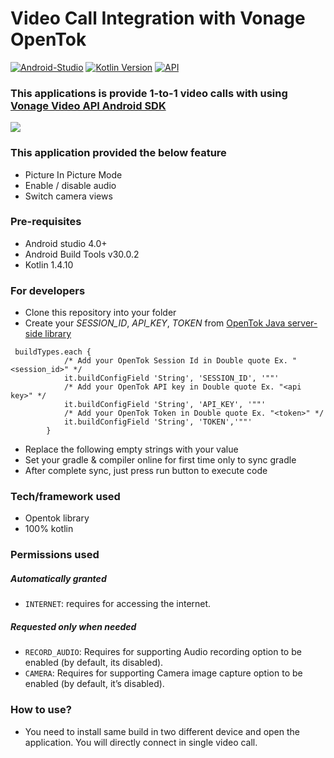 # Video Call Integration with Vonage OpenTok #

[![Android-Studio](https://img.shields.io/badge/Android%20Studio-4.0+-orange.svg?style=flat)](https://developer.android.com/studio/)
[![Kotlin Version](https://img.shields.io/badge/Kotlin-v1.4.10-blue.svg)](https://kotlinlang.org)
[![API](https://img.shields.io/badge/API-16%2B-brightgreen.svg?style=flat)](https://android-arsenal.com/api?level=19)


### This applications is provide 1-to-1 video calls with using <a href="https://tokbox.com/developer/sdks/android/">Vonage Video API Android SDK</a> ###

![](ezgif.com-gif-maker.gif)


### This application provided the below feature ###

* Picture In Picture Mode
* Enable / disable audio
* Switch camera views

### Pre-requisites ###

* Android studio 4.0+
* Android Build Tools v30.0.2
* Kotlin 1.4.10

### For developers ###

* Clone this repository into your folder
* Create your *SESSION_ID*, *API_KEY*, *TOKEN*  from <a href="https://tokbox.com/developer/guides/create-token/java/">OpenTok Java server-side library</a>

```
 buildTypes.each {
            /* Add your OpenTok Session Id in Double quote Ex. "<session_id>" */
            it.buildConfigField 'String', 'SESSION_ID', '""'
            /* Add your OpenTok API key in Double quote Ex. "<api key>" */
            it.buildConfigField 'String', 'API_KEY', '""'
            /* Add your OpenTok Token in Double quote Ex. "<token>" */
            it.buildConfigField 'String', 'TOKEN','""'
        }
```

* Replace the following empty strings with your value
* Set your gradle & compiler online for first time only to sync gradle
* After complete sync, just press run button to execute code

### Tech/framework used ###

* Opentok library
* 100% kotlin

### Permissions used ###

##### Automatically granted #####

* `INTERNET`: requires for accessing the internet.

##### Requested only when needed #####
* `RECORD_AUDIO`: Requires for supporting Audio recording option to be enabled (by default, its disabled).
* `CAMERA`: Requires for supporting Camera image capture option to be enabled (by default, it’s disabled).

### How to use? ###

* You need to install same build in two different device and open the application. You will directly connect in single video call.